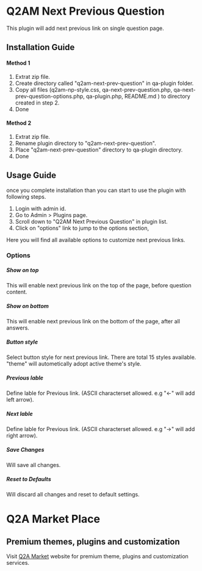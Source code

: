 Q2AM Next Previous Question
===========================

This plugin will add next previous link on single question page.

Installation Guide
------------------

#### Method 1

1. Extrat zip file.
2. Create directory called "q2am-next-prev-question" in qa-plugin folder.
3. Copy all files (q2am-np-style.css, qa-next-prev-question.php, qa-next-prev-question-options.php, qa-plugin.php, README.md ) to directory created in step 2.
4. Done

#### Method 2

1. Extrat zip file.
2. Rename plugin directory to "q2am-next-prev-question".
3. Place "q2am-next-prev-question" directory to qa-plugin directory.
4. Done

Usage Guide
-----------

once you complete installation than you can start to use the plugin with following steps.

1. Login with admin id.
2. Go to Admin > Plugins page.
3. Scroll down to "Q2AM Next Previous Question" in plugin list.
4. Click on "options" link to jump to the options section,

Here you will find all available options to customize next previous links.

### Options

##### Show on top
This will enable next previous link on the top of the page, before question content.

##### Show on bottom
This will enable next previous link on the bottom of the page, after all answers.

##### Button style
Select button style for next previous link. There are total 15 styles available. "theme" will autometically adopt active theme's style.

##### Previous lable
Define lable for Previous link. (ASCII characterset allowed. e.g "&larr;" will add left arrow).

##### Next lable
Define lable for Previous link. (ASCII characterset allowed. e.g "&rarr;" will add right arrow).

##### Save Changes
Will save all changes.

##### Reset to Defaults
Will discard all changes and reset to default settings.



Q2A Market Place
================

Premium themes, plugins and customization
-----------------------------------------

Visit [Q2A Market][author] website for premium theme, plugins and customization services.


[author]: http://www.q2amarket.com